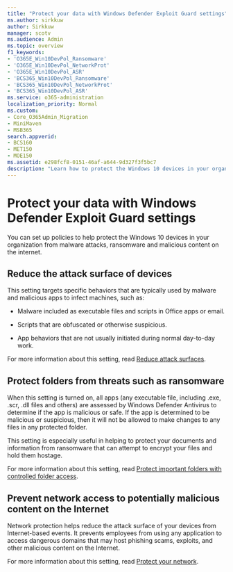 ```yaml
---
title: "Protect your data with Windows Defender Exploit Guard settings"
ms.author: sirkkuw
author: Sirkkuw
manager: scotv
ms.audience: Admin
ms.topic: overview
f1_keywords:
- 'O365E_Win10DevPol_Ransomware'
- 'O365E_Win10DevPol_NetworkProt'
- 'O365E_Win10DevPol_ASR'
- 'BCS365_Win10DevPol_Ransomware'
- 'BCS365_Win10DevPol_NetworkProt'
- 'BCS365_Win10DevPol_ASR'
ms.service: o365-administration
localization_priority: Normal
ms.custom:
- Core_O365Admin_Migration
- MiniMaven
- MSB365
search.appverid:
- BCS160
- MET150
- MOE150
ms.assetid: e298fcf8-0151-46af-a644-9d327f3f5bc7
description: "Learn how to protect the Windows 10 devices in your organization from malware attacks, ransomware and malicious content on the internet."
---
```


# Protect your data with Windows Defender Exploit Guard settings

You can set up policies to help protect the Windows 10 devices in your organization from malware attacks, ransomware and malicious content on the internet.
  
## Reduce the attack surface of devices

This setting targets specific behaviors that are typically used by malware and malicious apps to infect machines, such as:
  
- Malware included as executable files and scripts in Office apps or email.
    
- Scripts that are obfuscated or otherwise suspicious.
    
- App behaviors that are not usually initiated during normal day-to-day work.
    
For more information about this setting, read [Reduce attack surfaces](https://go.microsoft.com/fwlink/?linkid=870417).
  
## Protect folders from threats such as ransomware

When this setting is turned on, all apps (any executable file, including .exe, .scr, .dll files and others) are assessed by Windows Defender Antivirus to determine if the app is malicious or safe. If the app is determined to be malicious or suspicious, then it will not be allowed to make changes to any files in any protected folder.
  
This setting is especially useful in helping to protect your documents and information from ransomware that can attempt to encrypt your files and hold them hostage.
  
For more information about this setting, read [Protect important folders with controlled folder access](https://go.microsoft.com/fwlink/?linkid=870418).
  
## Prevent network access to potentially malicious content on the Internet

Network protection helps reduce the attack surface of your devices from Internet-based events. It prevents employees from using any application to access dangerous domains that may host phishing scams, exploits, and other malicious content on the Internet.
  
For more information about this setting, read [Protect your network](https://go.microsoft.com/fwlink/?linkid=870419).
  

